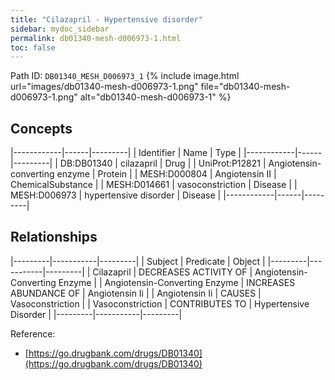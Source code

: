 ```yaml
---
title: "Cilazapril - Hypertensive disorder"
sidebar: mydoc_sidebar
permalink: db01340-mesh-d006973-1.html
toc: false 
---
```



Path ID: `DB01340_MESH_D006973_1`
{% include image.html url="images/db01340-mesh-d006973-1.png" file="db01340-mesh-d006973-1.png" alt="db01340-mesh-d006973-1" %}

## Concepts

|------------|------|---------|
| Identifier | Name | Type    |
|------------|------|---------|
| DB:DB01340 | cilazapril | Drug |
| UniProt:P12821 | Angiotensin-converting enzyme | Protein |
| MESH:D000804 | Angiotensin II | ChemicalSubstance |
| MESH:D014661 | vasoconstriction | Disease |
| MESH:D006973 | hypertensive disorder | Disease |
|------------|------|---------|

## Relationships

|---------|-----------|---------|
| Subject | Predicate | Object  |
|---------|-----------|---------|
| Cilazapril | DECREASES ACTIVITY OF | Angiotensin-Converting Enzyme |
| Angiotensin-Converting Enzyme | INCREASES ABUNDANCE OF | Angiotensin Ii |
| Angiotensin Ii | CAUSES | Vasoconstriction |
| Vasoconstriction | CONTRIBUTES TO | Hypertensive Disorder |
|---------|-----------|---------|

Reference: 
  - [https://go.drugbank.com/drugs/DB01340](https://go.drugbank.com/drugs/DB01340)
